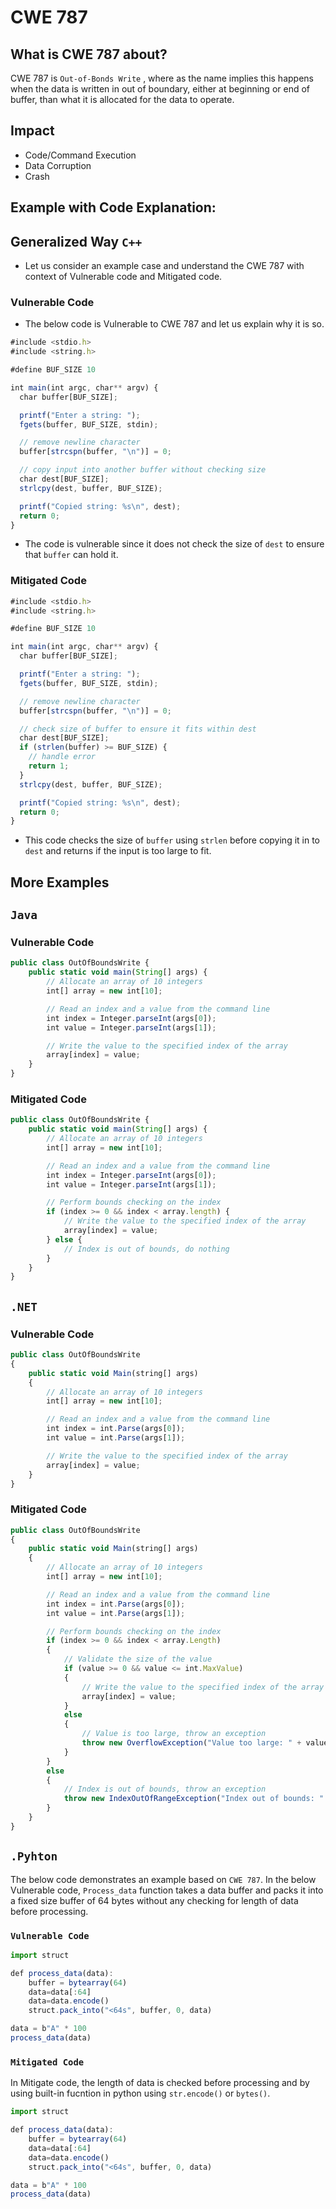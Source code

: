 # CWE 787

## What is CWE 787 about?

CWE 787 is `Out-of-Bonds Write` , where as the name implies this happens when the data is written in out of boundary, either at beginning or end of buffer, than what it is allocated for the data to operate. 

## Impact

- Code/Command Execution
- Data Corruption
- Crash

## Example with Code Explanation:

## Generalized Way `C++`

- Let us consider an example case and understand the CWE 787 with context of Vulnerable code and Mitigated code.

### Vulnerable Code

- The below code is Vulnerable to CWE 787 and let us explain why it is so.

```jsx
#include <stdio.h>
#include <string.h>

#define BUF_SIZE 10

int main(int argc, char** argv) {
  char buffer[BUF_SIZE];

  printf("Enter a string: ");
  fgets(buffer, BUF_SIZE, stdin);

  // remove newline character
  buffer[strcspn(buffer, "\n")] = 0;

  // copy input into another buffer without checking size
  char dest[BUF_SIZE];
  strlcpy(dest, buffer, BUF_SIZE);

  printf("Copied string: %s\n", dest);
  return 0;
}
```

- The code is vulnerable since it does not check the size of `dest` to ensure that `buffer` can hold it.

### Mitigated Code

```jsx
#include <stdio.h>
#include <string.h>

#define BUF_SIZE 10

int main(int argc, char** argv) {
  char buffer[BUF_SIZE];

  printf("Enter a string: ");
  fgets(buffer, BUF_SIZE, stdin);

  // remove newline character
  buffer[strcspn(buffer, "\n")] = 0;

  // check size of buffer to ensure it fits within dest
  char dest[BUF_SIZE];
  if (strlen(buffer) >= BUF_SIZE) {
    // handle error
    return 1;
  }
  strlcpy(dest, buffer, BUF_SIZE);

  printf("Copied string: %s\n", dest);
  return 0;
}
```

- This code checks the size of `buffer` using `strlen` before copying it in to `dest` and returns if the input is too large to fit.

## More Examples

## `Java`

### Vulnerable Code

```jsx
public class OutOfBoundsWrite {
    public static void main(String[] args) {
        // Allocate an array of 10 integers
        int[] array = new int[10];

        // Read an index and a value from the command line
        int index = Integer.parseInt(args[0]);
        int value = Integer.parseInt(args[1]);

        // Write the value to the specified index of the array
        array[index] = value;
    }
}
```

### Mitigated Code

```jsx
public class OutOfBoundsWrite {
    public static void main(String[] args) {
        // Allocate an array of 10 integers
        int[] array = new int[10];

        // Read an index and a value from the command line
        int index = Integer.parseInt(args[0]);
        int value = Integer.parseInt(args[1]);

        // Perform bounds checking on the index
        if (index >= 0 && index < array.length) {
            // Write the value to the specified index of the array
            array[index] = value;
        } else {
            // Index is out of bounds, do nothing
        }
    }
}
```

## `.NET`

### Vulnerable Code

```jsx
public class OutOfBoundsWrite
{
    public static void Main(string[] args)
    {
        // Allocate an array of 10 integers
        int[] array = new int[10];

        // Read an index and a value from the command line
        int index = int.Parse(args[0]);
        int value = int.Parse(args[1]);

        // Write the value to the specified index of the array
        array[index] = value;
    }
}
```

### Mitigated Code

```jsx
public class OutOfBoundsWrite
{
    public static void Main(string[] args)
    {
        // Allocate an array of 10 integers
        int[] array = new int[10];

        // Read an index and a value from the command line
        int index = int.Parse(args[0]);
        int value = int.Parse(args[1]);

        // Perform bounds checking on the index
        if (index >= 0 && index < array.Length)
        {
            // Validate the size of the value
            if (value >= 0 && value <= int.MaxValue)
            {
                // Write the value to the specified index of the array
                array[index] = value;
            }
            else
            {
                // Value is too large, throw an exception
                throw new OverflowException("Value too large: " + value);
            }
        }
        else
        {
            // Index is out of bounds, throw an exception
            throw new IndexOutOfRangeException("Index out of bounds: " + index);
        }
    }
}
```

## `.Pyhton`

The below code demonstrates an example based on `CWE 787`. In the below Vulnerable code, `Process_data` function takes a data buffer and packs it into a fixed size buffer of 64 bytes without any checking for length of data before processing. 

### `Vulnerable Code`

```jsx
import struct

def process_data(data):
    buffer = bytearray(64)
    data=data[:64]
    data=data.encode()
    struct.pack_into("<64s", buffer, 0, data)

data = b"A" * 100
process_data(data)
```

### `Mitigated Code`

In Mitigate code, the length of data is checked before processing and by using built-in fucntion in python using `str.encode()` or `bytes()`.

```jsx
import struct

def process_data(data):
    buffer = bytearray(64)
    data=data[:64]
    data=data.encode()
    struct.pack_into("<64s", buffer, 0, data)

data = b"A" * 100
process_data(data)
```